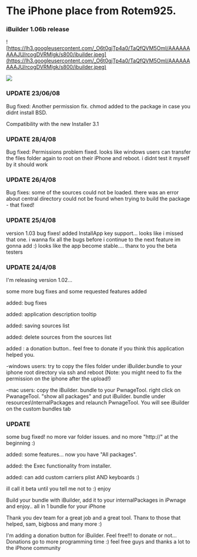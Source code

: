 # The iPhone place from Rotem925. #

### iBuilder 1.06b release ###

![https://lh3.googleusercontent.com/_O6t0gjTp4a0/TaQfQVM5OmI/AAAAAAAAAJU/rcogDVRMlgk/s800/ibuilder.jpeg](https://lh3.googleusercontent.com/_O6t0gjTp4a0/TaQfQVM5OmI/AAAAAAAAAJU/rcogDVRMlgk/s800/ibuilder.jpeg)

[![](https://www.paypal.com/en_US/i/btn/btn_donate_LG.gif)](https://www.paypal.com/cgi-bin/webscr?cmd=_donations&business=rotem925%40gmail%2ecom&item_name=iPhone%20iBuilder&no_shipping=0&no_note=1&tax=0&currency_code=USD&lc=IL&bn=PP%2dDonationsBF&charset=UTF%2d8)

### UPDATE 23/06/08 ###
Bug fixed: Another permission fix. chmod added to the package in case
you didnt install BSD.

Compatibility with the new Installer 3.1

### UPDATE 28/4/08 ###
Bug fixed: Permissions problem fixed. looks like windows users can
transfer the files folder again to root on their iPhone and reboot.
i didnt test it myself by it should work


### UPDATE 26/4/08 ###
Bug fixes: some of the sources could not be loaded.
there was an error about central directory could not be found when trying to
build the package - that fixed!


### UPDATE 25/4/08 ###
version 1.03
bug fixes!
added InstallApp key support... looks like i missed that one.
i wanna fix all the bugs before i continue to the next feature im gonna add :)
looks like the app become stable.... thanx to you the beta testers


### UPDATE 24/4/08 ###
I'm releasing version 1.02...

some more bug fixes and some requested features added

added: bug fixes

added: application description tooltip

added: saving sources list

added: delete sources from the sources list

added : a donation button.. feel free to donate if you think this
application helped you.

-windows users: try to copy the files folder under iBuilder.bundle
to your iphone root directory via ssh and reboot
(Note: you might need to fix the permission on the iphone after the upload!)

-mac users: copy the iBuilder. bundle to your PwnageTool.
right click on PwanageTool. "show all packages"
and put iBuilder. bundle under resources\InternalPackages
and relaunch PwnageTool.
You will see iBuilder on the custom bundles tab

### UPDATE ###
some bug fixed!
no more var folder issues. and no more "http://" at the beginning :)

added: some features... now you have "All packages".

added: the Exec functionality from installer.

added: can add custom carriers plist AND keyboards :)

ill call it beta until you tell me not to :)
enjoy


Build your bundle with iBuilder,
add it to your internalPackages in iPwnage
and enjoy.. all in 1 bundle for your iPhone


Thank you dev team for a great job and a great tool.
Thanx to those that helped, sam, bigboss and many more :)


I'm adding a donation button for iBuilder.
Feel free!!! to donate or not...
Donations go to more programming time :)
feel free guys
and thanks a lot to the iPhone community